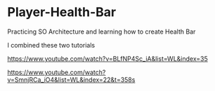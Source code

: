 # Player-Health-Bar
Practicing SO Architecture and learning how to create Health Bar

I combined these two tutorials

https://www.youtube.com/watch?v=BLfNP4Sc_iA&list=WL&index=35

https://www.youtube.com/watch?v=SmnjRCa_iO4&list=WL&index=22&t=358s
